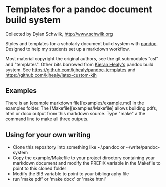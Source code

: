 Templates for a pandoc document build system
============================================

Collected by Dylan Schwilk, http://www.schwilk.org

Styles and templates for a scholarly document build system with  [pandoc](http://github.com/jgm/pandoc). Designed to help my students set up a markdown workflow.

Most material copyright the original authors, see the git submodules "csl" and "templates".  Other bits borrowed from [Kieran Healy's](http://kieranhealy.org/) pandoc build system. See https://github.com/kjhealy/pandoc-templates and https://github.com/kjhealy/latex-custom-kjh


Examples
--------

There is an [example markdown file][examples/example.md] in the examples folder.  The [Makefile][examples/Makefile] allows building pdfs, html or docx output from this markdown source. Type "make" a the command line to make all three outputs.


Using for your own writing
--------------------------

- Clone this repository into something like ~/.pandoc or ~/write/pandoc-system
- Copy the example/Makefile to your project directory containing your markdown document and modify the PREFIX variable in the Makefile to point to this cloned folder
- Modify the BIB variable to point to your bibliography file
- run 'make pdf' or 'make docx' or 'make html'

